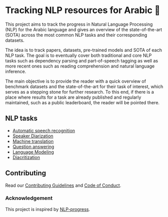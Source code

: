# Tracking NLP resources for Arabic 🚀

This project aims to track the progress in Natural Language Processing (NLP) for the Arabic language and gives an overview
of the state-of-the-art (SOTA) across the most common NLP tasks and their corresponding datasets.

The idea is to track papers, datasets, pre-trained models and SOTA of each NLP task.
The goal is to eventually cover both traditional and core NLP tasks such as dependency parsing and part-of-speech tagging
as well as more recent ones such as reading comprehension and natural language inference.

The main objective is to provide the reader with a quick overview of benchmark datasets and the state-of-the-art for their
task of interest, which serves as a stepping stone for further research. To this end, if there is a
place where results for a task are already published and regularly maintained, such as a public leaderboard,
the reader will be pointed there.

## NLP tasks

- [Automatic speech recognition](automatic_speech_recognition/index.md)
- [Speaker Diarization](diarization/index.md)
- [Machine translation](machine_translation/index.md)
- [Question answering](question_answering/index.md)
- [Language Modeling](language_modeling/index.md)
- [Diacritization](diacritization/index.md)

## Contributing
Read our [Contributing Guidelines](contributing/index.md) and [Code of Conduct](code_of_conduct/index.md).

### Acknowledgement
This project is inspired by [NLP-progress](https://nlpprogress.com/). 
